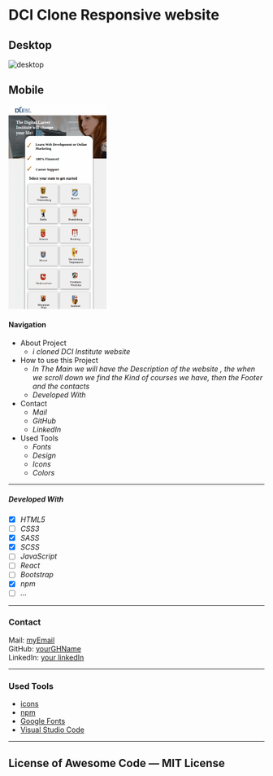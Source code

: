 # DCI Clone Responsive website
## Desktop
![desktop](./src/images/readme-dci-clone.gif)
## Mobile
![Mobile](./src/images/readme-mobile.gif)
#### Navigation

- About Project
  - _i cloned DCI Institute website_
- How to use this Project
  - _In The Main we will have the Description of the website , the when we scroll down we find the Kind of courses we have, then the Footer and the contacts_
  - _Developed With_
- Contact
  - _Mail_
  - _GitHub_
  - _LinkedIn_
- Used Tools
  - _Fonts_
  - _Design_
  - _Icons_
  - _Colors_

---


##### Developed With

- [x] _HTML5_
- [ ] _CSS3_
- [x] _SASS_
- [x] _SCSS_
- [ ] _JavaScript_
- [ ] _React_
- [ ] _Bootstrap_
- [x] _npm_
- [ ] _..._

---

### Contact

Mail: [myEmail](mailto:anwart256@gmail.com)<br>
GitHub: [yourGHName](https://github.com/atakriti)<br>
LinkedIn: [your linkedIn](#)

---

### Used Tools

- [icons](https://)
- [npm](https://www.npmjs.com/)
- [Google Fonts](https://fonts.google.com/)
- [Visual Studio Code](https://code.visualstudio.com/)

---
License of Awesome
Code — MIT License
---
